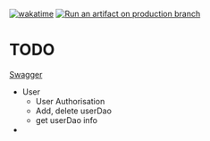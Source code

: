 [![wakatime](https://wakatime.com/badge/user/018bc9f6-6b41-4f92-bfd1-4ae3d4c681b1/project/018bc9f9-a4f9-4332-b0bc-5f57cd0509f6.svg)](https://wakatime.com/badge/user/018bc9f6-6b41-4f92-bfd1-4ae3d4c681b1/project/018bc9f9-a4f9-4332-b0bc-5f57cd0509f6)
[![Run  an artifact on production branch](https://github.com/Olszewski-Jakub/Bamboo/actions/workflows/production.yml/badge.svg?branch=main)](https://github.com/Olszewski-Jakub/Bamboo/actions/workflows/production.yml)
# TODO
[Swagger](http://localhost:8080/swagger-ui/index.html#/)
- User
  - User Authorisation
  - Add, delete userDao 
  - get userDao info
- 